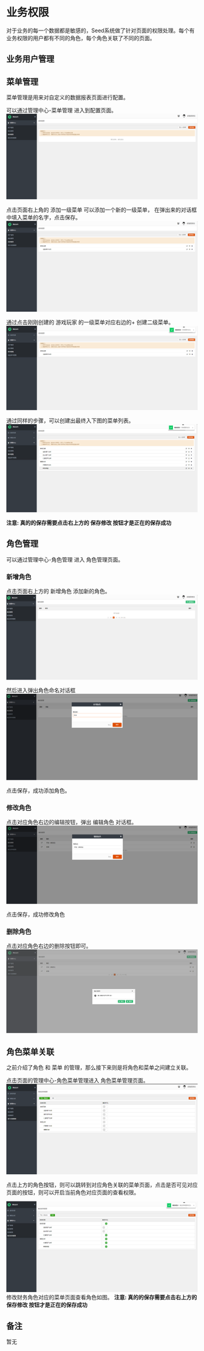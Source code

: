 # 业务权限
对于业务的每一个数据都是敏感的，Seed系统做了针对页面的权限处理。每个有业务权限的用户都有不同的角色，每个角色关联了不同的页面。

## 业务用户管理


## 菜单管理
菜单管理是用来对自定义的数据报表页面进行配置。

可以通过管理中心-菜单管理 进入到配置页面。
![创建菜单](./菜单管理/创建菜单.png)

点击页面右上角的 添加一级菜单 可以添加一个新的一级菜单， 在弹出来的对话框中填入菜单的名字，点击保存。
![保存成功](./菜单管理/保存菜单.png)

通过点击刚刚创建的 游戏玩家 的一级菜单对应右边的+ 创建二级菜单。
![创建二级菜单](./菜单管理/保存成功.png)

通过同样的步骤，可以创建出最终入下图的菜单列表。
![保存菜单](./菜单管理/保存菜单2.png)

**注意: 真的的保存需要点击右上方的 保存修改 按钮才是正在的保存成功**

## 角色管理
可以通过管理中心-角色管理 进入 角色管理页面。

### 新增角色
点击页面右上方的 新增角色 添加新的角色。
![新增角色](./角色管理/新建角色.png)

然后进入弹出角色命名对话框
![角色命名](./角色管理/角色命名.png)

点击保存，成功添加角色。

### 修改角色
点击对应角色右边的编辑按钮，弹出 编辑角色 对话框。
![修改角色](./角色管理/修改角色.png)

点击保存，成功修改角色

### 删除角色
点击对应角色右边的删除按钮即可。
![删除角色](./角色管理/删除角色.png)

## 角色菜单关联
之前介绍了角色 和 菜单 的管理，那么接下来则是将角色和菜单之间建立关联。

点击页面的管理中心-角色菜单管理进入 角色菜单管理页面。
![角色菜单页面](./角色菜单管理/角色菜单页面.png)

点击上方的角色按钮，则可以跳转到对应角色关联的菜单页面，点击是否可见对应页面的按钮，则可以开启当前角色对应页面的查看权限。

![修改角色菜单](./角色菜单管理/修改角色菜单2.png)
修改财务角色对应的菜单页面查看角色如图。
**注意: 真的的保存需要点击右上方的 保存修改 按钮才是正在的保存成功**

## 备注
暂无